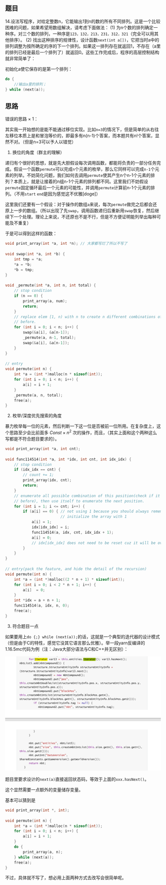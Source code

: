 ## 题目

14.设法写程序，对给定整数n，它能输出1到n的数的所有不同排列。这是一个比较困难的问题，如果希望用数组解决，请考虑下面做法：
(1)    为n个数的排列确定一种序。对三个数的排列，一种序是`123，132，213，231，312，321`（完全可以用其他排序）。
(2)    找出这种排序的规律性，设计函数`next(int a[])`，它把当时a中的排列调整为按所确定的序的下一个排列。如果这一排列存在就返回1，不存在（a里的排列已经是最后一个排列了）就返回0。这些工作完成后，程序的高层控制结构就非常简单了：

初始化a使它保存的是第一个排列：

```c
do {
    //输出a里的排列；
} while (next(a));
```

## 思路

错误的思路 $\times$ 1：

其实我一开始想的是能不能通过移位实现。比如`n=3`的情况下，但是简单的从右往左移位本质上是和冒泡等价的，即最多有n(n-1)个答案，而本题共有n!个答案，显然不对。（但是n=3可以予人以错觉）

1. 换位的角度（群主的理解）

递归有个很好的思想，就是先大胆假设每次调用函数，都能将负责的一部分任务完成。假设一个函数`permute`可以完成`n`个元素的枚举，那么它同样可以完成`n-1`个元素的列举。不妨简化问题，我们如何去调用`permute`使其产生n个n-1个元素的排列？本质上，就是让接着的n组n-1个元素的排列都不同。这里我们不妨假设`permute`固定循环最后一个元素的可能性，并调用`permute`计算前n-1个元素的排列。（不用`start` `end`是因为感觉这不优雅\[doge\]）

这里我们还要有一个假设：对于操作的数组`a`来说，每次`permute`做完之后都会还原上一步的数组。（所以出现了先`swap`，调用函数递归后重新用`swap`恢复，然后继续下一个处理。理论上来说，不还原也不是不行，但是不方便证明能列举出每种可能及不重复）

于是可以得到这样的函数：
```c
void print_array(int *a, int *n); // 大家都写烂了所以不写了

void swap(int *a, int *b) {
    int tmp = *a;
    *a = *b;
    *b = tmp;
}

void _permute(int *a, int n, int total) {
    // stop condition
    if (n == 0) {
        print_array(a, num);
        return;
    }
    // replace elem [1, n) with n to create n different combinations of elems
    // before.
    for (int i = 0; i < n; i++) {
        swap(&a[i], &a[n-1]);
        _permute(a, n-1, total);
        swap(&a[i], &a[n-1]);
    }
}

// entry
void permute(int n) {
    int *a = (int *)malloc(n * sizeof(int));
    for (int i = 0; i < n; i++) {
        a[i] = i + 1;
    }
    _permute(a, n, total);
    free(a);
}
```

2. 枚举/深度优先搜索的角度

暴力枚举每一位的元素，然后判断一下这一位是否被前一位所用。在复杂度上，这个思路至少会比前面多 $Const\times n^2$ 次的操作，而且，（其实上面和这个两种这么写都是不符合题目要求的）。

```c
void print_array(int *a, int cnt);

void func114514(int *a, int *idx, int cnt, int idx_idx) {
    // stop condition
    if (idx_idx == cnt) {
        // count += 1;
        print_array(idx, cnt);
        return;
    }
    // enumerate all possible combination of this position(check if it is used
    // before), then use itself to enumerate the next position.
    for (int i = 1; i <= cnt; i++) {
        if (a[i] == 0) { // not using 1 because you should always remember
				         // initialize the array with 1
            a[i] = 1;
            idx[idx_idx] = i;
            func114514(a, idx, cnt, idx_idx + 1);
            a[i] = 0;
            // idx[idx_idx] does not need to be reset cuz it will be overwrite.
        }
    }
}

// entry(pack the feature, and hide the detail of the recursion)
void permute(int n) {
    int *a = (int *)malloc((2 * n + 1) * sizeof(int));
    for (int i = 0; i < 2 * n + 1; i++) {
        a[i]  = 0;
    }
    int *idx = a + n + 1;
    func114514(a, idx, n, 0);
    free(a);
}
```

3. 符合题目一点

如果要用上`do {;} while (next(a));`的话，这就是一个典型的迭代器的设计模式（但是由于C的特性，感觉它没其它语言那么优雅）。举一段yarn反编译的1.16.5mc代码为例（注：Java大部分语法与C和C++并无区别）：

![alt text](Assets/image.png)

题目里要求设计的`next(a)`直接返回状态码，等效于上面的`xxx.hasNext()`。

这个显然需要一点额外的变量储存变量。

基本可以猜到是
```c
void print_array(int *, int);

void permute(int n) {
    int *a = (int *)malloc(n * sizeof(int));
    for (int i = 0; i < n; i++) {
        a[i] = i + 1;
    }
    do {
        print_array(a, n);
    } while (next(a));
    free(a);
}
```

不过，具体就不写了，想必用上面两种方式去改写会很简单呢。
